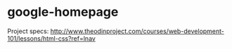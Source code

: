 # google-homepage
Project specs: http://www.theodinproject.com/courses/web-development-101/lessons/html-css?ref=lnav
